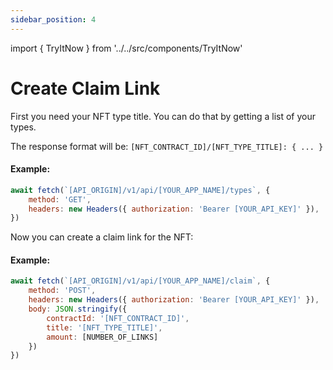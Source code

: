 ```yaml
---
sidebar_position: 4
---
```

import { TryItNow } from '../../src/components/TryItNow'

# Create Claim Link

First you need your NFT type title. You can do that by getting a list of your types.

The response format will be: `[NFT_CONTRACT_ID]/[NFT_TYPE_TITLE]: { ... }`
#### Example:

```js
await fetch(`[API_ORIGIN]/v1/api/[YOUR_APP_NAME]/types`, {
	method: 'GET',
	headers: new Headers({ authorization: 'Bearer [YOUR_API_KEY]' }),
})
```
<TryItNow />

Now you can create a claim link for the NFT:

#### Example:

```js
await fetch(`[API_ORIGIN]/v1/api/[YOUR_APP_NAME]/claim`, {
	method: 'POST',
	headers: new Headers({ authorization: 'Bearer [YOUR_API_KEY]' }),
	body: JSON.stringify({
		contractId: '[NFT_CONTRACT_ID]',
		title: '[NFT_TYPE_TITLE]',
		amount: [NUMBER_OF_LINKS]
	})
})
```
<TryItNow />

